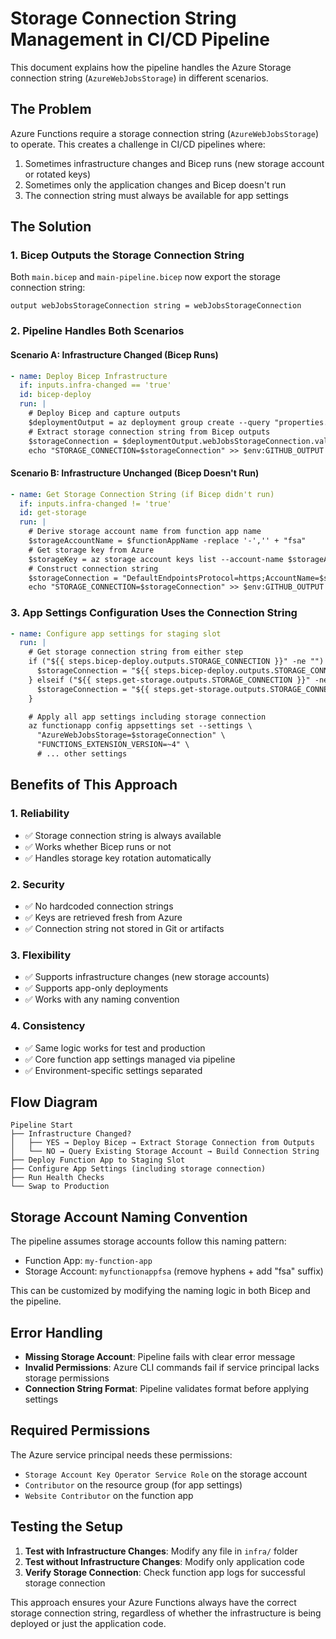 # Storage Connection String Management in CI/CD Pipeline

This document explains how the pipeline handles the Azure Storage connection string (`AzureWebJobsStorage`) in different scenarios.

## The Problem

Azure Functions require a storage connection string (`AzureWebJobsStorage`) to operate. This creates a challenge in CI/CD pipelines where:

1. Sometimes infrastructure changes and Bicep runs (new storage account or rotated keys)
2. Sometimes only the application changes and Bicep doesn't run
3. The connection string must always be available for app settings

## The Solution

### **1. Bicep Outputs the Storage Connection String**

Both `main.bicep` and `main-pipeline.bicep` now export the storage connection string:

```bicep
output webJobsStorageConnection string = webJobsStorageConnection
```

### **2. Pipeline Handles Both Scenarios**

#### **Scenario A: Infrastructure Changed (Bicep Runs)**

```yaml
- name: Deploy Bicep Infrastructure
  if: inputs.infra-changed == 'true'
  id: bicep-deploy
  run: |
    # Deploy Bicep and capture outputs
    $deploymentOutput = az deployment group create --query "properties.outputs"
    # Extract storage connection string from Bicep outputs
    $storageConnection = $deploymentOutput.webJobsStorageConnection.value
    echo "STORAGE_CONNECTION=$storageConnection" >> $env:GITHUB_OUTPUT
```

#### **Scenario B: Infrastructure Unchanged (Bicep Doesn't Run)**

```yaml
- name: Get Storage Connection String (if Bicep didn't run)
  if: inputs.infra-changed != 'true'
  id: get-storage
  run: |
    # Derive storage account name from function app name
    $storageAccountName = $functionAppName -replace '-','' + "fsa"
    # Get storage key from Azure
    $storageKey = az storage account keys list --account-name $storageAccountName
    # Construct connection string
    $storageConnection = "DefaultEndpointsProtocol=https;AccountName=$storageAccountName;AccountKey=$storageKey;EndpointSuffix=core.windows.net"
    echo "STORAGE_CONNECTION=$storageConnection" >> $env:GITHUB_OUTPUT
```

### **3. App Settings Configuration Uses the Connection String**

```yaml
- name: Configure app settings for staging slot
  run: |
    # Get storage connection string from either step
    if ("${{ steps.bicep-deploy.outputs.STORAGE_CONNECTION }}" -ne "") {
      $storageConnection = "${{ steps.bicep-deploy.outputs.STORAGE_CONNECTION }}"
    } elseif ("${{ steps.get-storage.outputs.STORAGE_CONNECTION }}" -ne "") {
      $storageConnection = "${{ steps.get-storage.outputs.STORAGE_CONNECTION }}"
    }

    # Apply all app settings including storage connection
    az functionapp config appsettings set --settings \
      "AzureWebJobsStorage=$storageConnection" \
      "FUNCTIONS_EXTENSION_VERSION=~4" \
      # ... other settings
```

## Benefits of This Approach

### **1. Reliability**

- ✅ Storage connection string is always available
- ✅ Works whether Bicep runs or not
- ✅ Handles storage key rotation automatically

### **2. Security**

- ✅ No hardcoded connection strings
- ✅ Keys are retrieved fresh from Azure
- ✅ Connection string not stored in Git or artifacts

### **3. Flexibility**

- ✅ Supports infrastructure changes (new storage accounts)
- ✅ Supports app-only deployments
- ✅ Works with any naming convention

### **4. Consistency**

- ✅ Same logic works for test and production
- ✅ Core function app settings managed via pipeline
- ✅ Environment-specific settings separated

## Flow Diagram

```
Pipeline Start
├── Infrastructure Changed?
│   ├── YES → Deploy Bicep → Extract Storage Connection from Outputs
│   └── NO → Query Existing Storage Account → Build Connection String
├── Deploy Function App to Staging Slot
├── Configure App Settings (including storage connection)
├── Run Health Checks
└── Swap to Production
```

## Storage Account Naming Convention

The pipeline assumes storage accounts follow this naming pattern:

- Function App: `my-function-app`
- Storage Account: `myfunctionappfsa` (remove hyphens + add "fsa" suffix)

This can be customized by modifying the naming logic in both Bicep and the pipeline.

## Error Handling

- **Missing Storage Account**: Pipeline fails with clear error message
- **Invalid Permissions**: Azure CLI commands fail if service principal lacks storage permissions
- **Connection String Format**: Pipeline validates format before applying settings

## Required Permissions

The Azure service principal needs these permissions:

- `Storage Account Key Operator Service Role` on the storage account
- `Contributor` on the resource group (for app settings)
- `Website Contributor` on the function app

## Testing the Setup

1. **Test with Infrastructure Changes**: Modify any file in `infra/` folder
2. **Test without Infrastructure Changes**: Modify only application code
3. **Verify Storage Connection**: Check function app logs for successful storage connection

This approach ensures your Azure Functions always have the correct storage connection string, regardless of whether the infrastructure is being deployed or just the application code.

